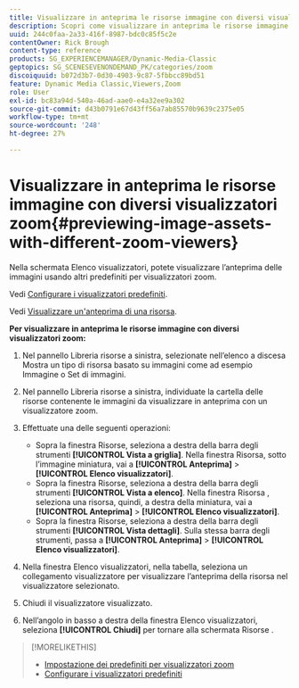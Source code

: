 ```yaml
---
title: Visualizzare in anteprima le risorse immagine con diversi visualizzatori zoom
description: Scopri come visualizzare in anteprima le risorse immagine con diversi visualizzatori zoom in Adobe Dynamic Media Classic.
uuid: 244c0faa-2a33-416f-8987-bdc0c85f5c2e
contentOwner: Rick Brough
content-type: reference
products: SG_EXPERIENCEMANAGER/Dynamic-Media-Classic
geptopics: SG_SCENESEVENONDEMAND_PK/categories/zoom
discoiquuid: b072d3b7-0d30-4903-9c87-5fbbcc89bd51
feature: Dynamic Media Classic,Viewers,Zoom
role: User
exl-id: bc83a94d-540a-46ad-aae0-e4a32ee9a302
source-git-commit: d43b0791e67d43ff56a7ab85570b9639c2375e05
workflow-type: tm+mt
source-wordcount: '248'
ht-degree: 27%

---
```


# Visualizzare in anteprima le risorse immagine con diversi visualizzatori zoom{#previewing-image-assets-with-different-zoom-viewers}

Nella schermata Elenco visualizzatori, potete visualizzare l’anteprima delle immagini usando altri predefiniti per visualizzatori zoom.

Vedi [Configurare i visualizzatori predefiniti](application-setup.md#configuring_default_viewers).

Vedi [Visualizzare un&#39;anteprima di una risorsa](previewing-asset.md#previewing_an_asset).

**Per visualizzare in anteprima le risorse immagine con diversi visualizzatori zoom:**

1. Nel pannello Libreria risorse a sinistra, selezionate nell’elenco a discesa Mostra un tipo di risorsa basato su immagini come ad esempio Immagine o Set di immagini.
1. Nel pannello Libreria risorse a sinistra, individuate la cartella delle risorse contenente le immagini da visualizzare in anteprima con un visualizzatore zoom.
1. Effettuate una delle seguenti operazioni:

   * Sopra la finestra Risorse, seleziona a destra della barra degli strumenti **[!UICONTROL Vista a griglia]**. Nella finestra Risorsa, sotto l’immagine miniatura, vai a **[!UICONTROL Anteprima]** > **[!UICONTROL Elenco visualizzatori]**.
   * Sopra la finestra Risorse, seleziona a destra della barra degli strumenti **[!UICONTROL Vista a elenco]**. Nella finestra Risorsa , seleziona una risorsa, quindi, a destra della miniatura, vai a **[!UICONTROL Anteprima]** > **[!UICONTROL Elenco visualizzatori]**.
   * Sopra la finestra Risorse, seleziona a destra della barra degli strumenti **[!UICONTROL Vista dettagli]**. Sulla stessa barra degli strumenti, passa a **[!UICONTROL Anteprima]** > **[!UICONTROL Elenco visualizzatori]**.

1. Nella finestra Elenco visualizzatori, nella tabella, seleziona un collegamento visualizzatore per visualizzare l’anteprima della risorsa nel visualizzatore selezionato.
1. Chiudi il visualizzatore visualizzato.
1. Nell’angolo in basso a destra della finestra Elenco visualizzatori, seleziona **[!UICONTROL Chiudi]** per tornare alla schermata Risorse .

>[!MORELIKETHIS]
>
>* [Impostazione dei predefiniti per visualizzatori zoom](setting-zoom-viewer-presets.md#setting_up_zoom_viewer_presets)
>* [Configurare i visualizzatori predefiniti](application-setup.md#configuring_default_viewers)

